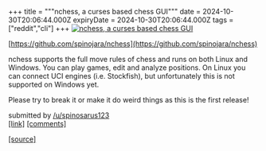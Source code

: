 +++
title = """nchess, a curses based chess GUI"""
date = 2024-10-30T20:06:44.000Z
expiryDate = 2024-10-30T20:06:44.000Z
tags = ["reddit","cli"]
+++
[![nchess, a curses based chess GUI](https://preview.redd.it/gh3okeg6ayxd1.jpeg?width=640&crop=smart&auto=webp&s=ba23272a988b2169563e38b4ee7ef47c7a183b9a "nchess, a curses based chess GUI")](https://www.reddit.com/r/commandline/comments/1gfvx6k/nchess_a_curses_based_chess_gui/)

[https://github.com/spinojara/nchess](https://github.com/spinojara/nchess)

nchess supports the full move rules of chess and runs on both Linux and Windows. You can play games, edit and analyze positions. On Linux you can connect UCI engines (i.e. Stockfish), but unfortunately this is not supported on Windows yet.

Please try to break it or make it do weird things as this is the first release!

submitted by [/u/spinosarus123](https://www.reddit.com/user/spinosarus123)  
[\[link\]](https://i.redd.it/gh3okeg6ayxd1.jpeg) [\[comments\]](https://www.reddit.com/r/commandline/comments/1gfvx6k/nchess_a_curses_based_chess_gui/)

[[source]](https://www.reddit.com/r/commandline/comments/1gfvx6k/nchess_a_curses_based_chess_gui/)

